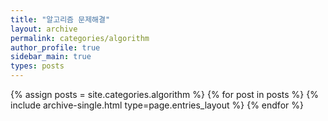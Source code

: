 ```yaml
---
title: "알고리즘 문제해결"
layout: archive
permalink: categories/algorithm
author_profile: true
sidebar_main: true
types: posts
---
```



{% assign posts = site.categories.algorithm %}
{% for post in posts %} {% include archive-single.html type=page.entries_layout %} {% endfor %}